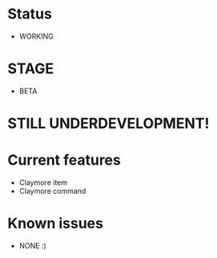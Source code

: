 # Status

* WORKING

# STAGE

* BETA

# STILL UNDERDEVELOPMENT!

# Current features

* Claymore item
* Claymore command

# Known issues

* NONE :)
